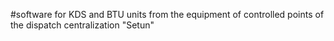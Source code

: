  #software for KDS and BTU units from the equipment of controlled points of the dispatch centralization "Setun"